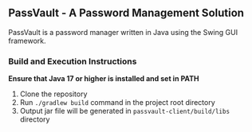 ## PassVault - A Password Management Solution

PassVault is a password manager written in Java using the Swing GUI framework.

### Build and Execution Instructions
**Ensure that Java 17 or higher is installed and set in PATH**
1. Clone the repository
2. Run `./gradlew build` command in the project root directory
3. Output jar file will be generated in `passvault-client/build/libs` directory